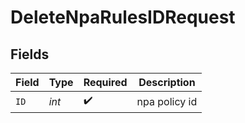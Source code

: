 # DeleteNpaRulesIDRequest


## Fields

| Field              | Type               | Required           | Description        |
| ------------------ | ------------------ | ------------------ | ------------------ |
| `ID`               | *int*              | :heavy_check_mark: | npa policy id      |
